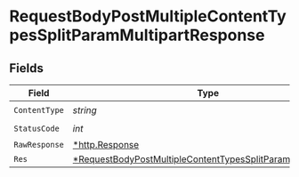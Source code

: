 # RequestBodyPostMultipleContentTypesSplitParamMultipartResponse


## Fields

| Field                                                                                                                                              | Type                                                                                                                                               | Required                                                                                                                                           | Description                                                                                                                                        |
| -------------------------------------------------------------------------------------------------------------------------------------------------- | -------------------------------------------------------------------------------------------------------------------------------------------------- | -------------------------------------------------------------------------------------------------------------------------------------------------- | -------------------------------------------------------------------------------------------------------------------------------------------------- |
| `ContentType`                                                                                                                                      | *string*                                                                                                                                           | :heavy_check_mark:                                                                                                                                 | N/A                                                                                                                                                |
| `StatusCode`                                                                                                                                       | *int*                                                                                                                                              | :heavy_check_mark:                                                                                                                                 | N/A                                                                                                                                                |
| `RawResponse`                                                                                                                                      | [*http.Response](https://pkg.go.dev/net/http#Response)                                                                                             | :heavy_minus_sign:                                                                                                                                 | N/A                                                                                                                                                |
| `Res`                                                                                                                                              | [*RequestBodyPostMultipleContentTypesSplitParamMultipartRes](../../models/operations/requestbodypostmultiplecontenttypessplitparammultipartres.md) | :heavy_minus_sign:                                                                                                                                 | OK                                                                                                                                                 |